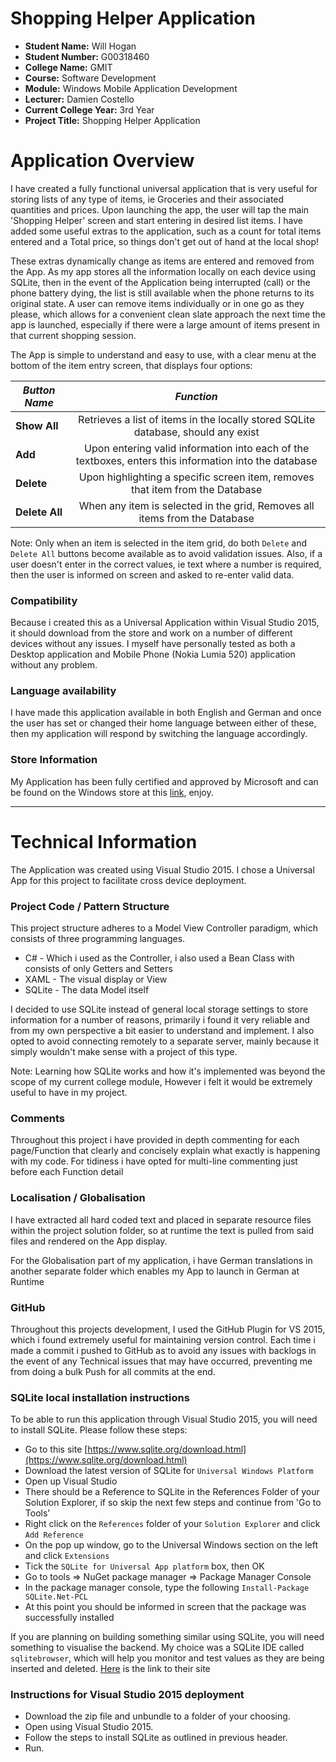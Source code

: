 # Shopping Helper Application

- **Student Name:** Will Hogan
- **Student Number:** G00318460
- **College Name:** GMIT
- **Course:** Software Development
- **Module:** Windows Mobile Application Development
- **Lecturer:** Damien Costello
- **Current College Year:** 3rd Year 
- **Project Title:** Shopping Helper Application

# Application Overview
I have created a fully functional universal application that is very useful for storing lists of any type of items, ie Groceries and their
associated quantities and prices. Upon launching the app, the user will tap the main 'Shopping Helper' screen and start entering in desired list items. 
I have added some useful extras to the application, such as a count for total items entered and a Total price, so things don't get out of hand at the local shop! 

These extras dynamically change as items are entered and removed from the App. As my app stores all the information locally on each device using
SQLite, then in the event of the Application being interrupted (call) or the phone battery dying, the list is still available when the phone returns to its original state.
A user can remove items individually or in one go as they please, which allows for a convenient clean slate approach the next time the app is launched, especially if there were a large amount of items present in that current shopping session. 

The App is simple to understand and easy to use, with a clear menu at the bottom of the item entry screen, that displays four options:

| *Button Name* | *Function*      |
| ------------- |:-------------:|
| **Show All**    | Retrieves a list of items in the locally stored SQLite database, should any exist |
| **Add**         | Upon entering valid information into each of the textboxes, enters this information into the database |
| **Delete**      | Upon highlighting a specific screen item, removes that item from the Database |
| **Delete All**  | When any item is selected in the grid, Removes all items from the Database |

Note: Only when an item is selected in the item grid, do both ```Delete``` and ```Delete All``` buttons become available as to avoid validation issues.
Also, if a user doesn't enter in the correct values, ie text where a number is required, then the user is informed on screen and asked to re-enter valid data. 


### Compatibility
Because i created this as a Universal Application within Visual Studio 2015, it should download from the store and work on a number of different devices without any issues. I myself have personally tested as both a Desktop application and Mobile Phone (Nokia Lumia 520) application without any problem. 

### Language availability
I have made this application available in both English and German and once the user has set or changed their home language between either of these, then my application will respond by switching the language accordingly.

### Store Information
My Application has been fully certified and approved by Microsoft and can be found on the 
Windows store at this [link](https://www.microsoft.com/store/apps/9NBLGGH4R2V5), enjoy. 

---

# Technical Information
The Application was created using Visual Studio 2015. I chose a Universal App for this project to facilitate cross device deployment.

### Project Code / Pattern Structure
This project structure adheres to a Model View Controller paradigm, which consists of three programming languages.   

- C# - Which i used as the Controller, i also used a Bean Class with consists of only Getters and Setters
- XAML - The visual display or View
- SQLite - The data Model itself

I decided to use SQLite instead of general local storage settings to store information for a number of reasons, primarily i found it very reliable and from
my own perspective a bit easier to understand and implement. I also opted to avoid connecting remotely to a separate server, mainly because it simply wouldn't make sense with a project of this type. 

Note: Learning how SQLite works and how it's implemented was beyond the scope of my current college module, 
However i felt it would be extremely useful to have in my project. 

### Comments
Throughout this project i have provided in depth commenting for each page/Function that clearly and concisely explain what exactly
is happening with my code. For tidiness i have opted for multi-line commenting just before each Function detail

### Localisation / Globalisation
I have extracted all hard coded text and placed in separate resource files within the project solution folder, so at runtime the text is pulled 
from said files and rendered on the App display. 

For the Globalisation part of my application, i have German translations in another separate folder which enables my App to launch in German at Runtime

### GitHub
Throughout this projects development, I used the GitHub Plugin for VS 2015, which i found extremely useful for maintaining version control. 
Each time i made a commit i pushed to GitHub as to avoid any issues with backlogs in the event of any Technical issues that may have occurred, 
preventing me from doing a bulk Push for all commits at the end. 

### SQLite local installation instructions
To be able to run this application through Visual Studio 2015, you will need to install SQLite. 
Please follow these steps:

- Go to this site [https://www.sqlite.org/download.html](https://www.sqlite.org/download.html)
- Download the latest version of SQLite for ```Universal Windows Platform```
- Open up Visual Studio
- There should be a Reference to SQLite in the References Folder of your Solution Explorer, if so skip the next few steps and continue from 'Go to Tools'
- Right click on the ```References``` folder of your ```Solution Explorer``` and click ```Add Reference```
- On the pop up window, go to the Universal Windows section on the left and click ```Extensions``` 
- Tick the ```SQLite for Universal App platform``` box, then OK
- Go to tools => NuGet package manager => Package Manager Console
- In the package manager console, type the following ```Install-Package SQLite.Net-PCL```
- At this point you should be informed in screen that the package was successfully installed

If you are planning on building something similar using SQLite, you will need something to visualise the backend. 
My choice was a SQLite IDE called ```sqlitebrowser```, which will help you monitor and test values as they are being inserted and deleted. 
[Here](http://sqlitebrowser.org/) is the link to their site

### Instructions for Visual Studio 2015 deployment
- Download the zip file and unbundle to a folder of your choosing.
- Open using Visual Studio 2015. 
- Follow the steps to install SQLite as outlined in previous header. 
- Run.

